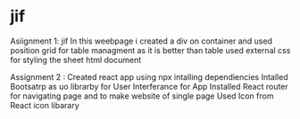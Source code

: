# jif
Asiignment 1: jif 
In this weebpage i created a div on container and used position grid for table managment as it is better than table 
used external css for styling the sheet html document 


 Assignment 2 :
 Created react app using npx intalling dependiencies
 Intalled Bootsatrp as uo librarby for User Interferance for App
 Installed React router for navigating page and to make website of single page 
 Used Icon from React icon libarary 
 
